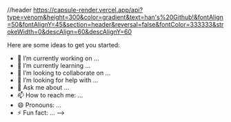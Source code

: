 //header
https://capsule-render.vercel.app/api?type=venom&height=300&color=gradient&text=han's%20Github!&fontAlign=50&fontAlignY=45&section=header&reversal=false&fontColor=333333&strokeWidth=0&descAlign=60&descAlignY=60

Here are some ideas to get you started:

- 🔭 I’m currently working on ...
- 🌱 I’m currently learning ...
- 👯 I’m looking to collaborate on ...
- 🤔 I’m looking for help with ...
- 💬 Ask me about ...
- 📫 How to reach me: ...
- 😄 Pronouns: ...
- ⚡ Fun fact: ...
-->
